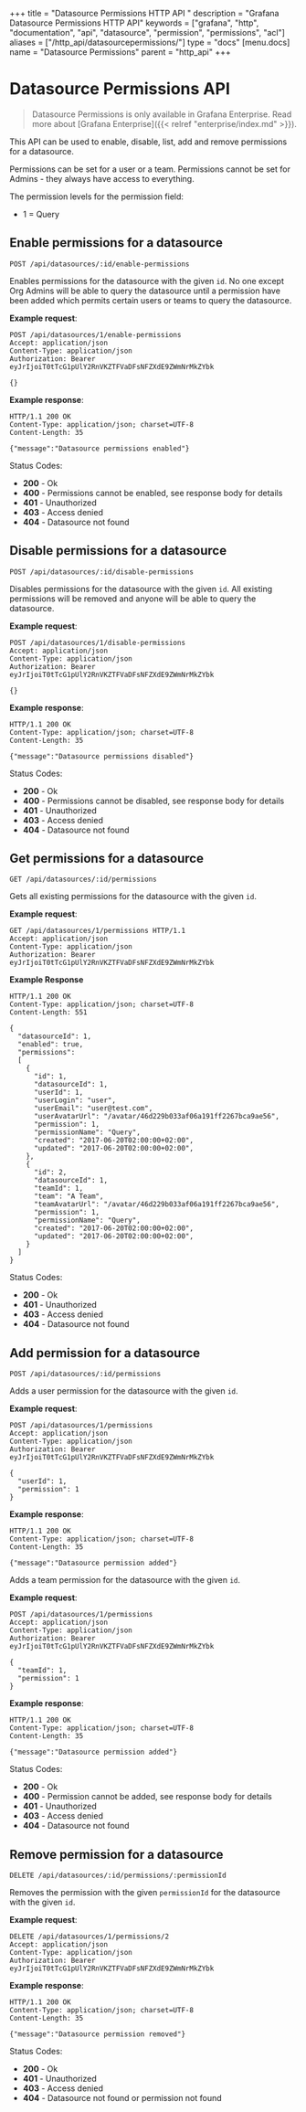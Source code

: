 +++
title = "Datasource Permissions HTTP API "
description = "Grafana Datasource Permissions HTTP API"
keywords = ["grafana", "http", "documentation", "api", "datasource", "permission", "permissions", "acl"]
aliases = ["/http_api/datasourcepermissions/"]
type = "docs"
[menu.docs]
name = "Datasource Permissions"
parent = "http_api"
+++

# Datasource Permissions API

> Datasource Permissions is only available in Grafana Enterprise. Read more about [Grafana Enterprise]({{< relref "enterprise/index.md" >}}).

This API can be used to enable, disable, list, add and remove permissions for a datasource.

Permissions can be set for a user or a team. Permissions cannot be set for Admins - they always have access to everything.

The permission levels for the permission field:

- 1 = Query

## Enable permissions for a datasource

`POST /api/datasources/:id/enable-permissions`

Enables permissions for the datasource with the given `id`. No one except Org Admins will be able to query the datasource until a permission have been added which permits certain users or teams to query the datasource.

**Example request**:

```http
POST /api/datasources/1/enable-permissions
Accept: application/json
Content-Type: application/json
Authorization: Bearer eyJrIjoiT0tTcG1pUlY2RnVKZTFVaDFsNFZXdE9ZWmNrMkZYbk

{}
```

**Example response**:

```http
HTTP/1.1 200 OK
Content-Type: application/json; charset=UTF-8
Content-Length: 35

{"message":"Datasource permissions enabled"}
```

Status Codes:

- **200** - Ok
- **400** - Permissions cannot be enabled, see response body for details
- **401** - Unauthorized
- **403** - Access denied
- **404** - Datasource not found

## Disable permissions for a datasource

`POST /api/datasources/:id/disable-permissions`

Disables permissions for the datasource with the given `id`. All existing permissions will be removed and anyone will be able to query the datasource.

**Example request**:

```http
POST /api/datasources/1/disable-permissions
Accept: application/json
Content-Type: application/json
Authorization: Bearer eyJrIjoiT0tTcG1pUlY2RnVKZTFVaDFsNFZXdE9ZWmNrMkZYbk

{}
```

**Example response**:

```http
HTTP/1.1 200 OK
Content-Type: application/json; charset=UTF-8
Content-Length: 35

{"message":"Datasource permissions disabled"}
```

Status Codes:

- **200** - Ok
- **400** - Permissions cannot be disabled, see response body for details
- **401** - Unauthorized
- **403** - Access denied
- **404** - Datasource not found

## Get permissions for a datasource

`GET /api/datasources/:id/permissions`

Gets all existing permissions for the datasource with the given `id`.

**Example request**:

```http
GET /api/datasources/1/permissions HTTP/1.1
Accept: application/json
Content-Type: application/json
Authorization: Bearer eyJrIjoiT0tTcG1pUlY2RnVKZTFVaDFsNFZXdE9ZWmNrMkZYbk
```

**Example Response**

```http
HTTP/1.1 200 OK
Content-Type: application/json; charset=UTF-8
Content-Length: 551

{
  "datasourceId": 1,
  "enabled": true,
  "permissions":
  [
    {
      "id": 1,
      "datasourceId": 1,
      "userId": 1,
      "userLogin": "user",
      "userEmail": "user@test.com",
      "userAvatarUrl": "/avatar/46d229b033af06a191ff2267bca9ae56",
      "permission": 1,
      "permissionName": "Query",
      "created": "2017-06-20T02:00:00+02:00",
      "updated": "2017-06-20T02:00:00+02:00",
    },
    {
      "id": 2,
      "datasourceId": 1,
      "teamId": 1,
      "team": "A Team",
      "teamAvatarUrl": "/avatar/46d229b033af06a191ff2267bca9ae56",
      "permission": 1,
      "permissionName": "Query",
      "created": "2017-06-20T02:00:00+02:00",
      "updated": "2017-06-20T02:00:00+02:00",
    }
  ]
}
```

Status Codes:

- **200** - Ok
- **401** - Unauthorized
- **403** - Access denied
- **404** - Datasource not found

## Add permission for a datasource

`POST /api/datasources/:id/permissions`

Adds a user permission for the datasource with the given `id`.

**Example request**:

```http
POST /api/datasources/1/permissions
Accept: application/json
Content-Type: application/json
Authorization: Bearer eyJrIjoiT0tTcG1pUlY2RnVKZTFVaDFsNFZXdE9ZWmNrMkZYbk

{
  "userId": 1,
  "permission": 1
}
```

**Example response**:

```http
HTTP/1.1 200 OK
Content-Type: application/json; charset=UTF-8
Content-Length: 35

{"message":"Datasource permission added"}
```

Adds a team permission for the datasource with the given `id`.

**Example request**:

```http
POST /api/datasources/1/permissions
Accept: application/json
Content-Type: application/json
Authorization: Bearer eyJrIjoiT0tTcG1pUlY2RnVKZTFVaDFsNFZXdE9ZWmNrMkZYbk

{
  "teamId": 1,
  "permission": 1
}
```

**Example response**:

```http
HTTP/1.1 200 OK
Content-Type: application/json; charset=UTF-8
Content-Length: 35

{"message":"Datasource permission added"}
```

Status Codes:

- **200** - Ok
- **400** - Permission cannot be added, see response body for details
- **401** - Unauthorized
- **403** - Access denied
- **404** - Datasource not found

## Remove permission for a datasource

`DELETE /api/datasources/:id/permissions/:permissionId`

Removes the permission with the given `permissionId` for the datasource with the given `id`.

**Example request**:

```http
DELETE /api/datasources/1/permissions/2
Accept: application/json
Content-Type: application/json
Authorization: Bearer eyJrIjoiT0tTcG1pUlY2RnVKZTFVaDFsNFZXdE9ZWmNrMkZYbk
```

**Example response**:

```http
HTTP/1.1 200 OK
Content-Type: application/json; charset=UTF-8
Content-Length: 35

{"message":"Datasource permission removed"}
```

Status Codes:

- **200** - Ok
- **401** - Unauthorized
- **403** - Access denied
- **404** - Datasource not found or permission not found

